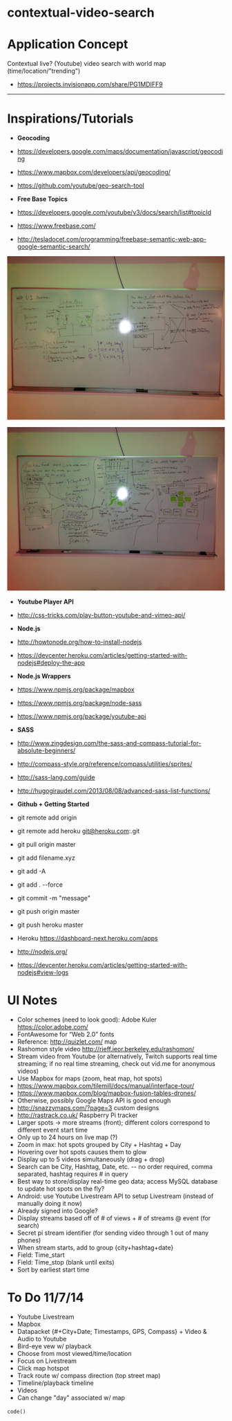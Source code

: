 contextual-video-search
=======================

# Application Concept #

Contextual live? (Youtube) video search with world map (time/location/"trending")

* https://projects.invisionapp.com/share/PG1MDIFF9

----

# Inspirations/Tutorials #

* __Geocoding__
 * <https://developers.google.com/maps/documentation/javascript/geocoding>
 * <https://www.mapbox.com/developers/api/geocoding/>
 * https://github.com/youtube/geo-search-tool

* __Free Base Topics__
 * <https://developers.google.com/youtube/v3/docs/search/list#topicId>
 * <https://www.freebase.com/>
 * <http://tesladocet.com/programming/freebase-semantic-web-app-google-semantic-search/>

 ![picture alt](https://raw.githubusercontent.com/shunshou/contextual-video-search/master/web1.JPG "Title is optional")

 ![picture alt](https://raw.githubusercontent.com/shunshou/contextual-video-search/master/web2.JPG "Title is optional")

 * __Youtube Player API__
  * http://css-tricks.com/play-button-youtube-and-vimeo-api/

 * __Node.js__
  * http://howtonode.org/how-to-install-nodejs
  * https://devcenter.heroku.com/articles/getting-started-with-nodejs#deploy-the-app

 * __Node.js Wrappers__
  * https://www.npmjs.org/package/mapbox
  * https://www.npmjs.org/package/node-sass
  * https://www.npmjs.org/package/youtube-api

 * __SASS__
  * http://www.zingdesign.com/the-sass-and-compass-tutorial-for-absolute-beginners/
  * http://compass-style.org/reference/compass/utilities/sprites/
  * http://sass-lang.com/guide
  * http://hugogiraudel.com/2013/08/08/advanced-sass-list-functions/

 * __Github + Getting Started__
  * git remote add origin <github repo>
  * git remote add heroku git@heroku.com:<app name>.git
  * git pull origin master
  * git add filename.xyz
  * git add -A
  * git add . --force
  * git commit -m "message"
  * git push origin master
  * git push heroku master
  * Heroku https://dashboard-next.heroku.com/apps
  * http://nodejs.org/
  * https://devcenter.heroku.com/articles/getting-started-with-nodejs#view-logs

# UI Notes #

* Color schemes (need to look good): Adobe Kuler https://color.adobe.com/
* FontAwesome for “Web 2.0” fonts
* Reference: http://quizlet.com/ map
* Rashomon style video http://rieff.ieor.berkeley.edu/rashomon/
* Stream video from Youtube (or alternatively, Twitch supports real time streaming; if no real time streaming, check out vid.me for anonymous videos)
* Use Mapbox for maps (zoom, heat map, hot spots)
 * https://www.mapbox.com/tilemill/docs/manual/interface-tour/ 
 * https://www.mapbox.com/blog/mapbox-fusion-tables-drones/
* Otherwise, possibly Google Maps API is good enough
 * http://snazzymaps.com/?page=3 custom designs
 * http://rastrack.co.uk/ Raspberry Pi tracker
* Larger spots → more streams (front); different colors correspond to different event start time
 * Only up to 24 hours on live map (?)
* Zoom in max: hot spots grouped by City + Hashtag + Day
* Hovering over hot spots causes them to glow
* Display up to 5 videos simultaneously (drag + drop)
* Search can be City, Hashtag, Date, etc. -- no order required, comma separated, hashtag requires # in query
* Best way to store/display real-time geo data; access MySQL database to update hot spots on the fly?
* Android: use Youtube Livestream API to setup Livestream (instead of manually doing it now)
 * Already signed into Google?
* Display streams based off of # of views + # of streams @ event (for search)
* Secret pi stream identifier (for sending video through 1 out of many phones)
* When stream starts, add to group {city+hashtag+date}
 * Field: Time_start
 * Field: Time_stop (blank until exits)
 * Sort by earliest start time

# To Do 11/7/14 #

* Youtube Livestream
* Mapbox
* Datapacket {#+City+Date; Timestamps, GPS, Compass} + Video & Audio to Youtube
* Bird-eye vew w/ playback
* Choose from most viewed/time/location
* Focus on Livestream
 * Click map hotspot
 * Track route w/ compass direction (top street map)
 * Timeline/playback timeline
 * Videos
* Can change "day" associated w/ map



 `code()`
